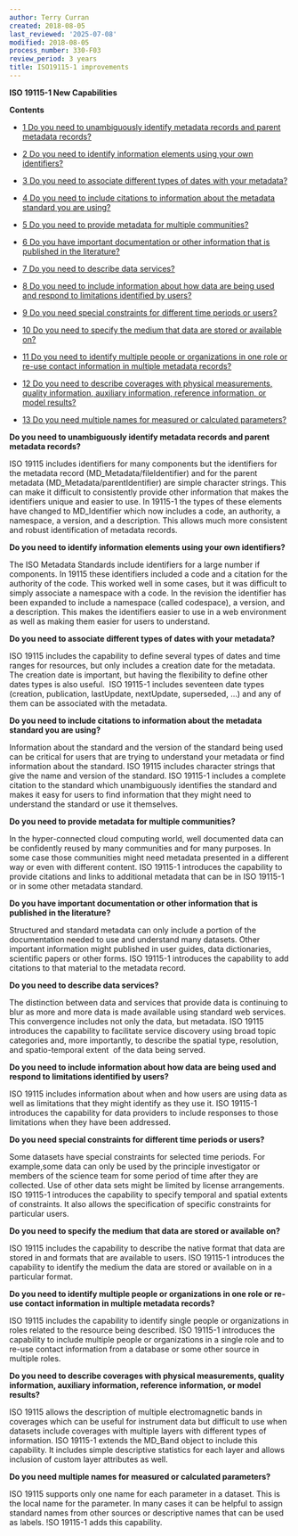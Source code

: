 ```yaml
---
author: Terry Curran
created: 2018-08-05
last_reviewed: '2025-07-08'
modified: 2018-08-05
process_number: 330-F03
review_period: 3 years
title: ISO19115-1 improvements
---
```


**ISO 19115-1 New Capabilities**

**Contents**

- [<u>1 Do you need to unambiguously identify metadata records and parent metadata records?</u>](https://geo-ide.noaa.gov/wiki/index.php?title=ISO_19115-1_New_Capabilities#Do_you_need_to_unambiguously_identify_metadata_records_and_parent_metadata_records.3F)

- [<u>2 Do you need to identify information elements using your own identifiers?</u>](https://geo-ide.noaa.gov/wiki/index.php?title=ISO_19115-1_New_Capabilities#Do_you_need_to_identify_information_elements_using_your_own_identifiers.3F)

- [<u>3 Do you need to associate different types of dates with your metadata?</u>](https://geo-ide.noaa.gov/wiki/index.php?title=ISO_19115-1_New_Capabilities#Do_you_need_to_associate_different_types_of_dates_with_your_metadata.3F)

- [<u>4 Do you need to include citations to information about the metadata standard you are using?</u>](https://geo-ide.noaa.gov/wiki/index.php?title=ISO_19115-1_New_Capabilities#Do_you_need_to_include_citations_to_information_about_the_metadata_standard_you_are_using.3F)

- [<u>5 Do you need to provide metadata for multiple communities?</u>](https://geo-ide.noaa.gov/wiki/index.php?title=ISO_19115-1_New_Capabilities#Do_you_need_to_provide_metadata_for_multiple_communities.3F)

- [<u>6 Do you have important documentation or other information that is published in the literature?</u>](https://geo-ide.noaa.gov/wiki/index.php?title=ISO_19115-1_New_Capabilities#Do_you_have_important_documentation_or_other_information_that_is_published_in_the_literature.3F)

- [<u>7 Do you need to describe data services?</u>](https://geo-ide.noaa.gov/wiki/index.php?title=ISO_19115-1_New_Capabilities#Do_you_need_to_describe_data_services.3F)

- [<u>8 Do you need to include information about how data are being used and respond to limitations identified by users?</u>](https://geo-ide.noaa.gov/wiki/index.php?title=ISO_19115-1_New_Capabilities#Do_you_need_to_include_information_about_how_data_are_being_used_and_respond_to_limitations_identified_by_users.3F)

- [<u>9 Do you need special constraints for different time periods or users?</u>](https://geo-ide.noaa.gov/wiki/index.php?title=ISO_19115-1_New_Capabilities#Do_you_need_special_constraints_for_different_time_periods_or_users.3F)

- [<u>10 Do you need to specify the medium that data are stored or available on?</u>](https://geo-ide.noaa.gov/wiki/index.php?title=ISO_19115-1_New_Capabilities#Do_you_need_to_specify_the_medium_that_data_are_stored_or_available_on.3F)

- [<u>11 Do you need to identify multiple people or organizations in one role or re-use contact information in multiple metadata records?</u>](https://geo-ide.noaa.gov/wiki/index.php?title=ISO_19115-1_New_Capabilities#Do_you_need_to_identify_multiple_people_or_organizations_in_one_role_or_re-use_contact_information_in_multiple_metadata_records.3F)

- [<u>12 Do you need to describe coverages with physical measurements, quality information, auxiliary information, reference information, or model results?</u>](https://geo-ide.noaa.gov/wiki/index.php?title=ISO_19115-1_New_Capabilities#Do_you_need_to_describe_coverages_with_physical_measurements.2C_quality_information.2C_auxiliary_information.2C_reference_information.2C_or_model_results.3F)

- [<u>13 Do you need multiple names for measured or calculated parameters?</u>](https://geo-ide.noaa.gov/wiki/index.php?title=ISO_19115-1_New_Capabilities#Do_you_need_multiple_names_for_measured_or_calculated_parameters.3F)

**Do you need to unambiguously identify metadata records and parent metadata records?**

ISO 19115 includes identifiers for many components but the identifiers for the metadata record (MD_Metadata/fileIdentifier) and for the parent metadata (MD_Metadata/parentIdentifier) are simple character strings. This can make it difficult to consistently provide other information that makes the identifiers unique and easier to use. In 19115-1 the types of these elements have changed to MD_Identifier which now includes a code, an authority, a namespace, a version, and a description. This allows much more consistent and robust identification of metadata records.

**Do you need to identify information elements using your own identifiers?**

The ISO Metadata Standards include identifiers for a large number if components. In 19115 these identifiers included a code and a citation for the authority of the code. This worked well in some cases, but it was difficult to simply associate a namespace with a code. In the revision the identifier has been expanded to include a namespace (called codespace), a version, and a description. This makes the identifiers easier to use in a web environment as well as making them easier for users to understand.

**Do you need to associate different types of dates with your metadata?**

ISO 19115 includes the capability to define several types of dates and time ranges for resources, but only includes a creation date for the metadata. The creation date is important, but having the flexibility to define other dates types is also useful.  ISO 19115-1 includes seventeen date types (creation, publication, lastUpdate, nextUpdate, superseded, …) and any of them can be associated with the metadata.

**Do you need to include citations to information about the metadata standard you are using?**

Information about the standard and the version of the standard being used can be critical for users that are trying to understand your metadata or find information about the standard. ISO 19115 includes character strings that give the name and version of the standard. ISO 19115-1 includes a complete citation to the standard which unambiguously identifies the standard and makes it easy for users to find information that they might need to understand the standard or use it themselves.

**Do you need to provide metadata for multiple communities?**

In the hyper-connected cloud computing world, well documented data can be confidently reused by many communities and for many purposes. In some case those communities might need metadata presented in a different way or even with different content. ISO 19115-1 introduces the capability to provide citations and links to additional metadata that can be in ISO 19115-1 or in some other metadata standard.

**Do you have important documentation or other information that is published in the literature?**

Structured and standard metadata can only include a portion of the documentation needed to use and understand many datasets. Other important information might published in user guides, data dictionaries, scientific papers or other forms. ISO 19115-1 introduces the capability to add citations to that material to the metadata record.

**Do you need to describe data services?**

The distinction between data and services that provide data is continuing to blur as more and more data is made available using standard web services. This convergence includes not only the data, but metadata. ISO 19115 introduces the capability to facilitate service discovery using broad topic categories and, more importantly, to describe the spatial type, resolution, and spatio-temporal extent  of the data being served.

**Do you need to include information about how data are being used and respond to limitations identified by users?**

ISO 19115 includes information about when and how users are using data as well as limitations that they might identify as they use it. ISO 19115-1 introduces the capability for data providers to include responses to those limitations when they have been addressed.

**Do you need special constraints for different time periods or users?**

Some datasets have special constraints for selected time periods. For example,some data can only be used by the principle investigator or members of the science team for some period of time after they are collected. Use of other data sets might be limited by license arrangements. ISO 19115-1 introduces the capability to specify temporal and spatial extents of constraints. It also allows the specification of specific constraints for particular users.

**Do you need to specify the medium that data are stored or available on?**

ISO 19115 includes the capability to describe the native format that data are stored in and formats that are available to users. ISO 19115-1 introduces the capability to identify the medium the data are stored or available on in a particular format.

**Do you need to identify multiple people or organizations in one role or re-use contact information in multiple metadata records?**

ISO 19115 includes the capability to identify single people or organizations in roles related to the resource being described. ISO 19115-1 introduces the capability to include multiple people or organizations in a single role and to re-use contact information from a database or some other source in multiple roles.

**Do you need to describe coverages with physical measurements, quality information, auxiliary information, reference information, or model results?**

ISO 19115 allows the description of multiple electromagnetic bands in coverages which can be useful for instrument data but difficult to use when datasets include coverages with multiple layers with different types of information. ISO 19115-1 extends the MD_Band object to include this capability. It includes simple descriptive statistics for each layer and allows inclusion of custom layer attributes as well.

**Do you need multiple names for measured or calculated parameters?**

ISO 19115 supports only one name for each parameter in a dataset. This is the local name for the parameter. In many cases it can be helpful to assign standard names from other sources or descriptive names that can be used as labels. !SO 19115-1 adds this capability.